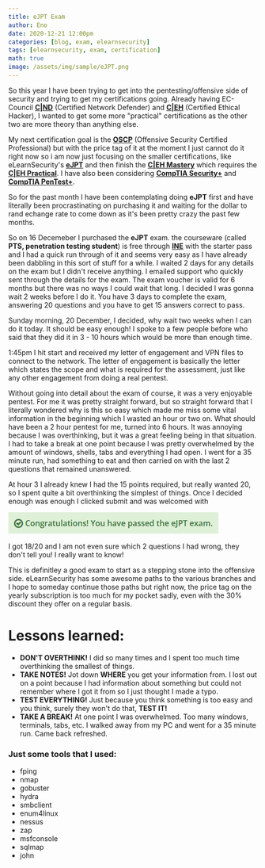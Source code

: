 ```yaml
---
title: eJPT Exam
author: Eno
date: 2020-12-21 12:00pm
categories: [blog, exam, elearnsecurity]
tags: [elearnsecurity, exam, certification]
math: true
image: /assets/img/sample/eJPT.png
---
```

<p>
So this year I have been trying to get into the pentesting/offensive side of security and trying to get my certifications going. Already having EC-Council <a href="https://www.eccouncil.org/programs/certified-network-security-course/"><b>C|ND</b></a> (Certified Network Defender) and <a href="https://www.eccouncil.org/programs/certified-ethical-hacker-ceh/"><b>C|EH</b></a> (Certified Ethical Hacker), I wanted to get some more "practical" certifications as the other two are more theory than anything else.
</p>
<p>
My next certification goal is the <a href="https://www.offensive-security.com/pwk-oscpi/"><b>OSCP</b></a> (Offensive Security Certified Professional) but with the price tag of it at the moment I just cannot do it right now so i am now just focusing on the smaller certifications, like eLearnSecurity's <a href="https://elearnsecurity.com/product/ejpt-certification/"><b>eJPT</b></a> and then finish the <a href="https://www.eccouncil.org/programs/certified-ethical-hacker-ceh-master/"><b>C|EH Mastery</b></a> which requires the <a href="https://www.eccouncil.org/programs/certified-ethical-hacker-ceh-practical/"><b>C|EH Practical</b></a>. 
I have also been considering <a href="https://www.comptia.org/certifications/security"><b>CompTIA Security+</b></a> and <a href="https://www.comptia.org/certifications/pentest"><b>CompTIA PenTest+</b></a>.
</p>
<p>
So for the past month I have been contemplating doing <b>eJPT</b> first and have literally been procrastinating on purchasing it and waiting for the dollar to rand echange rate to come down as it's been pretty crazy the past few months.
</p>
<p>
So on 16 Decemeber I purchased the <b>eJPT</b> exam. the courseware (called <b>PTS, penetration testing student</b>) is free through <a href="https://ine.com/"><b>INE</b></a> with the starter pass and I had a quick run through of it and seems very easy as I have already been dabbling in this sort of stuff for a while. I waited 2 days for any details on the exam but I didn't receive anything. I emailed support who quickly sent through the details for the exam.
The exam voucher is valid for 6 months but there was no ways I could wait that long. I decided I was gonna wait 2 weeks before I do it. You have 3 days to complete the exam, answering 20 questions and you have to get 15 answers correct to pass. 
</p>
<p>
Sunday morning, 20 December, I decided, why wait two weeks when I can do it today. It should be easy enough! I spoke to a few people before who said that they did it in 3 - 10 hours which would be more than enough time.
</p>
<p>
1:45pm I hit start and received my letter of engagement and VPN files to connect to the network.
The letter of engagement is basically the letter which states the scope and what is required for the assessment, just like any other engagement from doing a real pentest.
</p>
<p>
Without going into detail about the exam of course, it was a very enjoyable pentest. For me it was pretty straight forward, but so straight forward that I literally wondered why is this so easy which made me miss some vital information in the beginning which I wasted an hour or two on.
What should have been a 2 hour pentest for me, turned into 6 hours. It was annoying because I was overthinking, but it was a great feeling being in that situation. I had to take a break at one point because I was pretty overwhelmed by the amount of windows, shells, tabs and everything I had open. I went for a 35 minute run, had something to eat and then carried on with the last 2 questions that remained unanswered.
</p>
<p>
At hour 3 I already knew I had the 15 points required, but really wanted 20, so I spent quite a bit overthinking the simplest of things.
Once I decided enough was enough I clicked submit and was welcomed with

![desktop](/assets/img/sample/eJPTcongrats.png)

<p>
I got 18/20 and I am not even sure which 2 questions I had wrong, they don't tell you! I really want to know!
</p>
<p>
This is definitley a good exam to start as a stepping stone into the offensive side. eLearnSecurity has some awesome paths to the various branches and I hope to someday continue those paths but right now, the price tag on the yearly subscription is too much for my pocket sadly, even with the 30% discount they offer on a regular basis.
</p>
<h1>Lessons learned:</h1>
<ul>
<li><b>DON'T OVERTHINK!</b> I did so many times and I spent too much time overthinking the smallest of things.</li>
<li><b>TAKE NOTES!</b> Jot down <b>WHERE</b> you get your information from. I lost out on a point because I had information about something but could not remember where I got it from so I just thought I made a typo.</li>
<li><b>TEST EVERYTHING!</b> Just because you think something is too easy and you think, surely they won't do that, <b>TEST IT!</b></li>
<li><b>TAKE A BREAK!</b> At one point I was overwhelmed. Too many windows, terminals, tabs, etc. I walked away from my PC and went for a 35 minute run. Came back refreshed.</li>
</ul>
<h3>Just some tools that I used:</h3>
<ul>
<li>fping</li>
<li>nmap</li>
<li>gobuster</li>
<li>hydra</li>
<li>smbclient</li>
<li>enum4linux</li>
<li>nessus</li>
<li>zap</li>
<li>msfconsole</li>
<li>sqlmap</li>
<li>john</li>
</ul>

